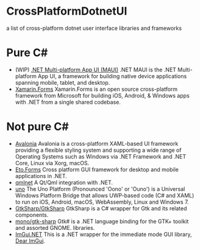 # CrossPlatformDotnetUI
a list of cross-platform dotnet user interface libraries and frameworks

# Pure C#
* (WIP) [.NET Multi-platform App UI (MAUI)](https://github.com/dotnet/maui) .NET MAUI is the .NET Multi-platform App UI, a framework for building native device applications spanning mobile, tablet, and desktop. 
* [Xamarin.Forms](https://github.com/xamarin/Xamarin.Forms) Xamarin.Forms is an open source cross-platform framework from Microsoft for building iOS, Android, & Windows apps with .NET from a single shared codebase.

# Not pure C#
* [Avalonia](https://github.com/AvaloniaUI/Avalonia) Avalonia is a cross-platform XAML-based UI framework providing a flexible styling system and supporting a wide range of Operating Systems such as Windows via .NET Framework and .NET Core, Linux via Xorg, macOS.
* [Eto.Forms](https://github.com/picoe/Eto) Cross platform GUI framework for desktop and mobile applications in .NET.
* [qmlnet](https://github.com/qmlnet/qmlnet) A Qt/Qml integration with .NET.
* [uno](https://github.com/unoplatform/uno) The Uno Platform (Pronounced 'Oono' or 'Ouno') is a Universal Windows Platform Bridge that allows UWP-based code (C# and XAML) to run on iOS, Android, macOS, WebAssembly, Linux and Windows 7.
* [GtkSharp/GtkSharp](https://github.com/GtkSharp/GtkSharp) GtkSharp is a C# wrapper for Gtk and its related components.
* [mono/gtk-sharp](https://github.com/mono/gtk-sharp) Gtk# is a .NET language binding for the GTK+ toolkit and assorted GNOME.
libraries.
* [ImGui.NET](https://github.com/mellinoe/ImGui.NET) This is a .NET wrapper for the immediate mode GUI library, [Dear ImGui](https://github.com/ocornut/imgui).
